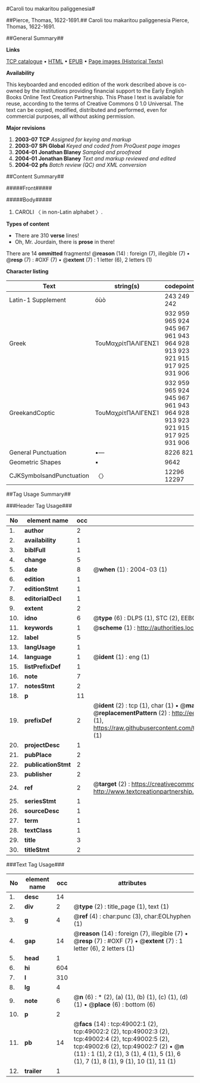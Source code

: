 #Caroli tou makaritou paliggenesia#

##Pierce, Thomas, 1622-1691.##
Caroli tou makaritou paliggenesia
Pierce, Thomas, 1622-1691.

##General Summary##

**Links**

[TCP catalogue](http://www.ota.ox.ac.uk/tcp/)  • 
[HTML](http://tei.it.ox.ac.uk/tcp/Texts-HTML/free/A54/A54827.html)  • 
[EPUB](http://tei.it.ox.ac.uk/tcp/Texts-EPUB/free/A54/A54827.epub) • 
[Page images (Historical Texts)](https://data.historicaltexts.jisc.ac.uk/view?pubId=eebo-11780002e&pageId=eebo-11780002e-49002-1)

**Availability**

This keyboarded and encoded edition of the
	       work described above is co-owned by the institutions
	       providing financial support to the Early English Books
	       Online Text Creation Partnership. This Phase I text is
	       available for reuse, according to the terms of Creative
	       Commons 0 1.0 Universal. The text can be copied,
	       modified, distributed and performed, even for
	       commercial purposes, all without asking permission.

**Major revisions**

1. __2003-07__ __TCP__ *Assigned for keying and markup*
1. __2003-07__ __SPi Global__ *Keyed and coded from ProQuest page images*
1. __2004-01__ __Jonathan Blaney__ *Sampled and proofread*
1. __2004-01__ __Jonathan Blaney__ *Text and markup reviewed and edited*
1. __2004-02__ __pfs__ *Batch review (QC) and XML conversion*

##Content Summary##

#####Front#####

#####Body#####

1. CAROLI 〈 in non-Latin alphabet 〉.

**Types of content**

  * There are 310 **verse** lines!
  * Oh, Mr. Jourdain, there is **prose** in there!

There are 14 **ommitted** fragments! 
 @__reason__ (14) : foreign (7), illegible (7)  •  @__resp__ (7) : #OXF (7)  •  @__extent__ (7) : 1 letter (6), 2 letters (1)

**Character listing**


|Text|string(s)|codepoint(s)|
|---|---|---|
|Latin-1 Supplement|óùò|243 249 242|
|Greek|ΤουΜαχρίτΠΑΛΙΓΕΝΣΊ|932 959 965 924 945 967 961 943 964 928 913 923 921 915 917 925 931 906|
|GreekandCoptic|ΤουΜαχρίτΠΑΛΙΓΕΝΣΊ|932 959 965 924 945 967 961 943 964 928 913 923 921 915 917 925 931 906|
|General Punctuation|•—|8226 8212|
|Geometric Shapes|▪|9642|
|CJKSymbolsandPunctuation|〈〉|12296 12297|

##Tag Usage Summary##

###Header Tag Usage###

|No|element name|occ|attributes|
|---|---|---|---|
|1.|__author__|2||
|2.|__availability__|1||
|3.|__biblFull__|1||
|4.|__change__|5||
|5.|__date__|8| @__when__ (1) : 2004-03 (1)|
|6.|__edition__|1||
|7.|__editionStmt__|1||
|8.|__editorialDecl__|1||
|9.|__extent__|2||
|10.|__idno__|6| @__type__ (6) : DLPS (1), STC (2), EEBO-CITATION (1), OCLC (1), VID (1)|
|11.|__keywords__|1| @__scheme__ (1) : http://authorities.loc.gov/ (1)|
|12.|__label__|5||
|13.|__langUsage__|1||
|14.|__language__|1| @__ident__ (1) : eng (1)|
|15.|__listPrefixDef__|1||
|16.|__note__|7||
|17.|__notesStmt__|2||
|18.|__p__|11||
|19.|__prefixDef__|2| @__ident__ (2) : tcp (1), char (1)  •  @__matchPattern__ (2) : ([0-9\-]+):([0-9IVX]+) (1), (.+) (1)  •  @__replacementPattern__ (2) : http://eebo.chadwyck.com/downloadtiff?vid=$1&page=$2 (1), https://raw.githubusercontent.com/textcreationpartnership/Texts/master/tcpchars.xml#$1 (1)|
|20.|__projectDesc__|1||
|21.|__pubPlace__|2||
|22.|__publicationStmt__|2||
|23.|__publisher__|2||
|24.|__ref__|2| @__target__ (2) : https://creativecommons.org/publicdomain/zero/1.0/ (1), http://www.textcreationpartnership.org/docs/. (1)|
|25.|__seriesStmt__|1||
|26.|__sourceDesc__|1||
|27.|__term__|1||
|28.|__textClass__|1||
|29.|__title__|3||
|30.|__titleStmt__|2||


###Text Tag Usage###

|No|element name|occ|attributes|
|---|---|---|---|
|1.|__desc__|14||
|2.|__div__|2| @__type__ (2) : title_page (1), text (1)|
|3.|__g__|4| @__ref__ (4) : char:punc (3), char:EOLhyphen (1)|
|4.|__gap__|14| @__reason__ (14) : foreign (7), illegible (7)  •  @__resp__ (7) : #OXF (7)  •  @__extent__ (7) : 1 letter (6), 2 letters (1)|
|5.|__head__|1||
|6.|__hi__|604||
|7.|__l__|310||
|8.|__lg__|4||
|9.|__note__|6| @__n__ (6) : * (2), (a) (1), (b) (1), (c) (1), (d) (1)  •  @__place__ (6) : bottom (6)|
|10.|__p__|2||
|11.|__pb__|14| @__facs__ (14) : tcp:49002:1 (2), tcp:49002:2 (2), tcp:49002:3 (2), tcp:49002:4 (2), tcp:49002:5 (2), tcp:49002:6 (2), tcp:49002:7 (2)  •  @__n__ (11) : 1 (1), 2 (1), 3 (1), 4 (1), 5 (1), 6 (1), 7 (1), 8 (1), 9 (1), 10 (1), 11 (1)|
|12.|__trailer__|1||
